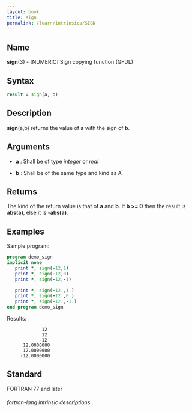 ```yaml
---
layout: book
title: sign
permalink: /learn/intrinsics/SIGN
---
```

## __Name__

__sign__(3) - \[NUMERIC\] Sign copying function
(GFDL)

## __Syntax__
```fortran
result = sign(a, b)
```
## __Description__

__sign__(a,b) returns the value of __a__ with the sign of __b__.

## __Arguments__

  - __a__
    : Shall be of type _integer_ or _real_

  - __b__
    : Shall be of the same type and kind as A

## __Returns__

The kind of the return value is that of __a__ and __b__. If __b \>= 0__ then the
result is __abs(a)__, else it is -__abs(a)__.

## __Examples__

Sample program:

```fortran
program demo_sign
implicit none
   print *, sign(-12,1)
   print *, sign(-12,0)
   print *, sign(-12,-1)

   print *, sign(-12.,1.)
   print *, sign(-12.,0.)
   print *, sign(-12.,-1.)
end program demo_sign
```
  Results:
```text
             12
             12
            -12
      12.0000000    
      12.0000000    
     -12.0000000    
```
## __Standard__

FORTRAN 77 and later

###### fortran-lang intrinsic descriptions
